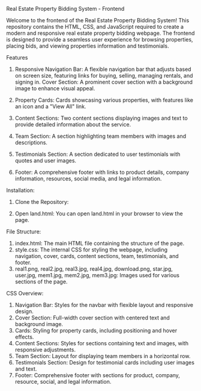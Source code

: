 Real Estate Property Bidding System - Frontend

Welcome to the frontend of the Real Estate Property Bidding System! This repository contains the HTML, CSS, and JavaScript required to create a modern and responsive real estate property bidding webpage. The frontend is designed to provide a seamless user experience for browsing properties, placing bids, and viewing properties information and testimonials.

Features

1. Responsive Navigation Bar: A flexible navigation bar that adjusts based on screen size, featuring links for buying, selling, managing rentals, and signing in.
Cover Section: A prominent cover section with a background image to enhance visual appeal.

2. Property Cards: Cards showcasing various properties, with features like an icon and a "View All" link.
   
3. Content Sections: Two content sections displaying images and text to provide detailed information about the service.
4. Team Section: A section highlighting team members with images and descriptions.
5. Testimonials Section: A section dedicated to user testimonials with quotes and user images.
6. Footer: A comprehensive footer with links to product details, company information, resources, social media, and legal information.


Installation:
  1. Clone the Repository:

  2. Open land.html: You can open land.html in your browser to view the page.


File Structure:

  1. index.html: The main HTML file containing the structure of the page.
  2. style.css: The internal CSS for styling the webpage, including navigation, cover, cards, content sections, team, testimonials, and footer.
  3. real1.png, real2.jpg, real3.jpg, real4.jpg, download.png, star.jpg, user.jpg, mem1.jpg, mem2.jpg, mem3.jpg: Images used for various sections of the page.

CSS Overview:

  1. Navigation Bar: Styles for the navbar with flexible layout and responsive design.
  2. Cover Section: Full-width cover section with centered text and background image.
  3. Cards: Styling for property cards, including positioning and hover effects.
  4. Content Sections: Styles for sections containing text and images, with responsive adjustments.
  5. Team Section: Layout for displaying team members in a horizontal row.
  6. Testimonials Section: Design for testimonial cards including user images and text.
  7. Footer: Comprehensive footer with sections for product, company, resource, social, and legal information.
